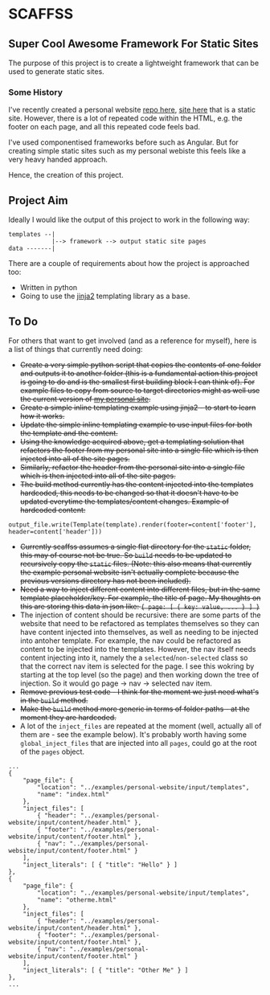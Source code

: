 # SCAFFSS

## Super Cool Awesome Framework For Static Sites

The purpose of this project is to create a lightweight framework that can be used to generate static sites.

### Some History

I've recently created a personal website [repo here](https://github.com/twarsop/personal-website), [site here](http://tomwarsop.com/) that is a static site. However, there is a lot of repeated code within the HTML, e.g. the footer on each page, and all this repeated code feels bad.

I've used componentised frameworks before such as Angular. But for creating simple static sites such as my personal webiste this feels like a very heavy handed approach.

Hence, the creation of this project.

## Project Aim

Ideally I would like the output of this project to work in the following way:

```
templates --|
            |--> framework --> output static site pages
data -------|
```

There are a couple of requirements about how the project is approached too:
- Written in python
- Going to use the [jinja2](https://pypi.org/project/Jinja2/) templating library as a base.

## To Do

For others that want to get involved (and as a reference for myself), here is a list of things that currently need doing:
- ~~Create a very simple python script that copies the contents of one folder and outputs it to another folder (this is a fundamental action this project is going to do and is the smallest first building block I can think of). For example files to copy from source to target directories might as well use the current version of [my personal site](https://github.com/twarsop/personal-website).~~
- ~~Create a simple inline templating example using jinja2 - to start to learn how it works.~~
- ~~Update the simple inline templating example to use input files for both the template and the content.~~
- ~~Using the knowledge acquired above, get a templating solution that refactors the footer from my personal site into a single file which is then injected into all of the site pages.~~
- ~~Similarly, refactor the header from the personal site into a single file which is then injected into all of the site pages.~~
- ~~The build method currently has the content injected into the templates hardcoded, this needs to be changed so that it doesn't have to be updated everytime the templates/content changes. Example of hardcoded content:~~
```
output_file.write(Template(template).render(footer=content['footer'], header=content['header']))
```
- ~~Currently scaffss assumes a single flat directory for the `static` folder, this may of course not be true. So `build` needs to be updated to recursively copy the `static` files. (Note: this also means that currently the example personal website isn't actually complete because the previous versions directory has not been included).~~
- ~~Need a way to inject different content into different files, but in the same template placeholder/key. For example, the title of page. My thoughts on this are storing this data in json like: `{ page: [ { key: value, ... } ] }`~~
- The injection of content should be recursive: there are some parts of the website that need to be refactored as templates themselves so they can have content injected into themselves, as well as needing to be injected into antoher template. For example, the nav could be refactored as content to be injected into the templates. However, the nav itself needs content injecting into it, namely the a `selected`/`non-selected` class so that the correct nav item is selected for the page. I see this wokring by starting at the top level (so the page) and then working down the tree of injection. So it would go page -> nav -> selected nav item.
- ~~Remove previous test code - I think for the moment we just need what's in the `build` method.~~
- ~~Make the `build` method more generic in terms of folder paths - at the moment they are hardcoded.~~
- A lot of the `inject_files` are repeated at the moment (well, actually all of them are - see the example below). It's probably worth having some `global_inject_files` that are injected into all `pages`, could go at the root of the `pages` object.
```
...
{
    "page_file": {
        "location": "../examples/personal-website/input/templates",
        "name": "index.html"
    },
    "inject_files": [
        { "header": "../examples/personal-website/input/content/header.html" },
        { "footer": "../examples/personal-website/input/content/footer.html" },
        { "nav": "../examples/personal-website/input/content/footer.html" }
    ],
    "inject_literals": [ { "title": "Hello" } ]
},
{
    "page_file": {
        "location": "../examples/personal-website/input/templates",
        "name": "otherme.html"
    },
    "inject_files": [
        { "header": "../examples/personal-website/input/content/header.html" },
        { "footer": "../examples/personal-website/input/content/footer.html" },
        { "nav": "../examples/personal-website/input/content/footer.html" }
    ],
    "inject_literals": [ { "title": "Other Me" } ]
},
...
```